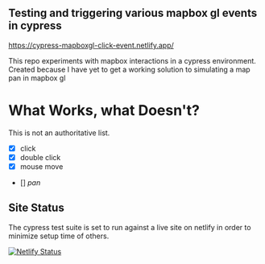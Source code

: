 ## Testing and triggering various mapbox gl events in cypress

https://cypress-mapboxgl-click-event.netlify.app/

This repo experiments with mapbox interactions in a cypress environment. Created because I have yet to get a working solution to simulating a map pan in mapbox gl

# What Works, what Doesn't?

This is not an authoritative list.

- [x] click
- [x] double click
- [x] mouse move
- [] _pan_

## Site Status

The cypress test suite is set to run against a live site on netlify in order to minimize setup time of others.

[![Netlify Status](https://api.netlify.com/api/v1/badges/e9d70dbb-ef8e-44b8-870e-c9ce48c5c927/deploy-status)](https://app.netlify.com/sites/cypress-mapboxgl-click-event/deploys)
